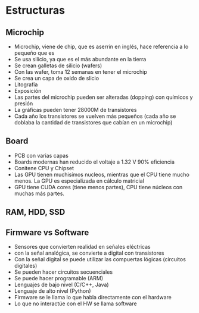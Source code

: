 # Estructuras

## Microchip

- Microchip, viene de chip, que es aserrín en inglés, hace referencia a lo pequeño que es
- Se usa silicio, ya que es el más abundante en la tierra
- Se crean galletas de silicio (wafers)
- Con las wafer, toma 12 semanas en tener el microchip
- Se crea un capa de oxido de slicio
- Litografía
- Exposición
- Las partes del microchip pueden ser alteradas (dopping) con químicos y presión
- La gráficas pueden tener 28000M de transistores
- Cada año los transistores se vuelven más pequeños (cada año se doblaba la cantidad de transistores que cabían en un microchip)

## Board

- PCB con varias capas
- Boards modernas han reducido el voltaje a 1.32 V 90% eficiencia
- Conitene CPU y Chipset
- Las GPU tienen muchisímos nucleos, mientras que el CPU tiene mucho menos. La GPU es especializada en cálculo matricial
-  GPU tiene CUDA cores (tiene menos partes), CPU tiene núcleos con muchas más partes.

## RAM, HDD, SSD




## Firmware vs Software

- Sensores que convierten realidad en señales eléctricas
- con la señal analógica, se convierte a digital con transistores
- Con la señal digital se puede utilizar las compuertas lógicas (circuitos digitales)
- Se pueden hacer circuitos secuenciales
- Se puede hacer programable (ARM)
- Lenguajes de bajo nivel (C/C++, Java)
- Lenguaje de alto nivel (Python)
- Firmware se le llama lo que habla directamente con el hardware
- Lo que no interactúe con el HW se llama software